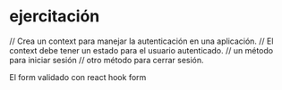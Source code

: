 # ejercitación

// Crea un context para manejar la autenticación en una aplicación.
// El context debe tener un estado para el usuario autenticado.
// un método para iniciar sesión
// otro método para cerrar sesión.

El form validado con react hook form
